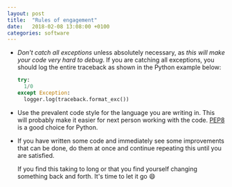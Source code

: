 ```yaml
---
layout: post
title:  "Rules of engagement"
date:   2018-02-08 13:08:00 +0100
categories: software
---
```


* *Don't catch all exceptions* unless absolutely necessary, as *this will make
  your code very hard to debug*. If you are catching all exceptions, you should
  log the entire traceback as shown in the Python example below:

    ```python
    try:
      1/0
    except Exception:
      logger.log(traceback.format_exc())
    ```

* Use the prevalent code style for the language you are writing in. This will
  probably make it easier for next person working with the code.
  [PEP8](https://www.python.org/dev/peps/pep-0008/ "PEP8") is a good choice for
  Python.

* If you have written some code and immediately see some improvements that can
  be done, do them at once and continue repeating this until you are satisfied.

  If you find this taking to long or that you find yourself changing something
  back and forth. It's time to let it go :smile:
